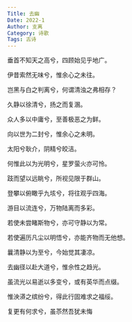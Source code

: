 ```yaml
---
Title: 去幽
Date: 2022-1
Author: 支离
Category: 诗歌
Tags: 古诗
---
```


垂首不知天之高兮，四顾始见乎地广。

伊昔索然无味兮，惟余心之未往。

岂黑与白之判离兮，何谓清浊之弗相存？

久静以徐清兮，扬之而复溷。

众人多以中庸兮，至善极恶之为鲜。

向以世为二封兮，惟余心之未明。

太阳兮耿介，阴精兮皎洁。

何惟此以为光明兮，星罗萤火亦可怜。

跂而望以远眺兮，所视见限于群山。

登攀以俯瞰乎九垓兮，将往观乎四海。

游目以流连兮，万物陆离而多彩。

若使未尝睹斯物兮，亦可守静以为常。

若使遍历凡尘以明悟兮，亦能齐物而无他想。

曩清静以为至兮，今始觉其凄凉。

去幽径以赴大道兮，惟佘性之趋光。

虽流光以易逝以多变兮，或有英华而点缀。

惟泱漭之缤纷兮，得此行固难求之福绥。

复更有何求兮，虽苶然吾犹未悔

